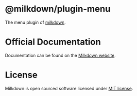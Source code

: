# @milkdown/plugin-menu

The menu plugin of [milkdown](https://milkdown.dev/).

# Official Documentation

Documentation can be found on the [Milkdown website](https://milkdown.dev/plugin-menu).

# License

Milkdown is open sourced software licensed under [MIT license](https://github.com/Saul-Mirone/milkdown/blob/main/LICENSE).
